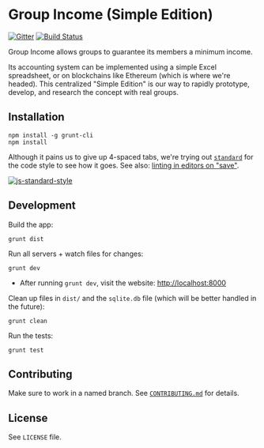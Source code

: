 # Group Income (Simple Edition)

[![Gitter](https://img.shields.io/gitter/room/okTurtles/group-income.svg)]() [![Build Status](https://img.shields.io/travis/okTurtles/group-income-simple/master.svg)](https://travis-ci.org/okTurtles/group-income-simple)

Group Income allows groups to guarantee its members a minimum income.

Its accounting system can be implemented using a simple Excel spreadsheet, or on blockchains like Ethereum (which is where we're headed). This centralized "Simple Edition" is our way to rapidly prototype, develop, and research the concept with real groups.

## Installation

```
npm install -g grunt-cli
npm install
```

Although it pains us to give up 4-spaced tabs, we're trying out [`standard`](https://github.com/feross/standard) for the code style to see how it goes. See also: [linting in editors on "save"](https://github.com/feross/standard#text-editor-plugins).

[![js-standard-style](https://cdn.rawgit.com/feross/standard/master/badge.svg)](https://github.com/feross/standard)

## Development

Build the app:

```
grunt dist
```

Run all servers + watch files for changes:

```
grunt dev
```

- After running `grunt dev`, visit the website: [http://localhost:8000](http://localhost:8000)

Clean up files in `dist/` and the `sqlite.db` file (which will be better handled in the future):

```
grunt clean
```

Run the tests:

```
grunt test
```

## Contributing

Make sure to work in a named branch. See [`CONTRIBUTING.md`](CONTRIBUTING.md) for details.

## License

See `LICENSE` file.
